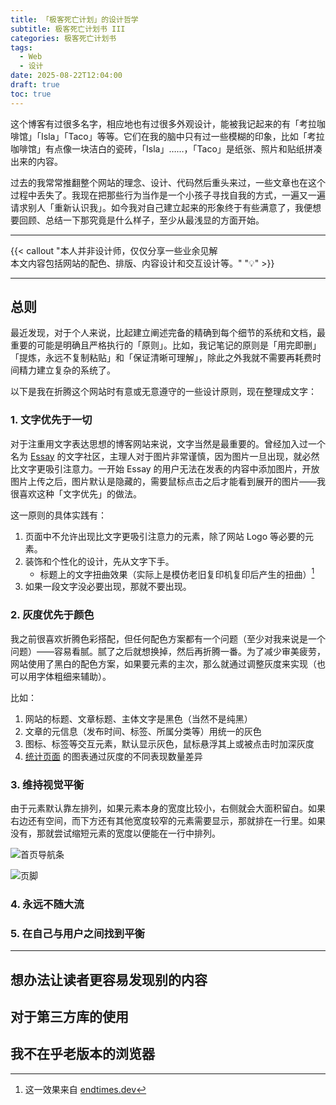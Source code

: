 ```yaml
---
title: 「极客死亡计划」的设计哲学
subtitle: 极客死亡计划书 III
categories: 极客死亡计划书
tags:
  - Web
  - 设计
date: 2025-08-22T12:04:00
draft: true
toc: true
---
```


这个博客有过很多名字，相应地也有过很多外观设计，能被我记起来的有「考拉咖啡馆」「Isla」「Taco」等等。它们在我的脑中只有过一些模糊的印象，比如「考拉咖啡馆」有点像一块洁白的瓷砖，「Isla」……，「Taco」是纸张、照片和贴纸拼凑出来的内容。

过去的我常常推翻整个网站的理念、设计、代码然后重头来过，一些文章也在这个过程中丢失了。我现在把那些行为当作是一个小孩子寻找自我的方式，一遍又一遍请求别人「重新认识我」。如今我对自己建立起来的形象终于有些满意了，我便想要回顾、总结一下那究竟是什么样子，至少从最浅显的方面开始。<!--more-->

---

{{< callout "本人并非设计师，仅仅分享一些业余见解<br/>本文内容包括网站的配色、排版、内容设计和交互设计等。" "💡" >}}



---

## 总则

最近发现，对于个人来说，比起建立阐述完备的精确到每个细节的系统和文档，最重要的可能是明确且严格执行的「原则」。比如，我记笔记的原则是「用完即删」「提炼，永远不复制粘贴」和「保证清晰可理解」，除此之外我就不需要再耗费时间精力建立复杂的系统了。

以下是我在折腾这个网站时有意或无意遵守的一些设计原则，现在整理成文字：

### 1. 文字优先于一切

对于注重用文字表达思想的博客网站来说，文字当然是最重要的。曾经加入过一个名为 [Essay](https://www.essay.ink) 的文字社区，主理人对于图片非常谨慎，因为图片一旦出现，就必然比文字更吸引注意力。一开始 Essay 的用户无法在发表的内容中添加图片，开放图片上传之后，图片默认是隐藏的，需要鼠标点击之后才能看到展开的图片——我很喜欢这种「文字优先」的做法。

这一原则的具体实践有：

1. 页面中不允许出现比文字更吸引注意力的元素，除了网站 Logo 等必要的元素。
2. 装饰和个性化的设计，先从文字下手。
	- 标题上的文字扭曲效果（实际上是模仿老旧复印机复印后产生的扭曲）[^1]
3. 如果一段文字没必要出现，那就不要出现。

### 2. 灰度优先于颜色

我之前很喜欢折腾色彩搭配，但任何配色方案都有一个问题（至少对我来说是一个问题）——容易看腻。腻了之后就想换掉，然后再折腾一番。为了减少审美疲劳，网站使用了黑白的配色方案，如果要元素的主次，那么就通过调整灰度来实现（也可以用字体粗细来辅助）。

比如：

1. 网站的标题、文章标题、主体文字是黑色（当然不是纯黑）
2. 文章的元信息（发布时间、标签、所属分类等）用统一的灰色
3. 图标、标签等交互元素，默认显示灰色，鼠标悬浮其上或被点击时加深灰度
4. [统计页面](/stats/) 的图表通过灰度的不同表现数量差异

### 3. 维持视觉平衡

由于元素默认靠左排列，如果元素本身的宽度比较小，右侧就会大面积留白。如果右边还有空间，而下方还有其他宽度较窄的元素需要显示，那就排在一行里。如果没有，那就尝试缩短元素的宽度以便能在一行中排列。

![](https://image.guhub.cn/uPic/2025/08/PixPin_2025-08-22_13-35-46.png "首页导航条")

![](https://image.guhub.cn/uPic/2025/08/PixPin_2025-08-22_13-35-22.png "页脚")

### 4. 永远不随大流

### 5. 在自己与用户之间找到平衡

---

## 想办法让读者更容易发现别的内容

## 对于第三方库的使用

## 我不在乎老版本的浏览器

[^1]: 这一效果来自 [endtimes.dev](https://endtimes.dev)
